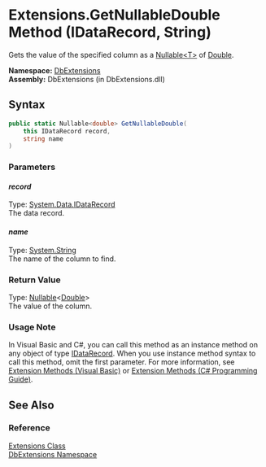 Extensions.GetNullableDouble Method (IDataRecord, String)
=========================================================
Gets the value of the specified column as a [Nullable&lt;T>][1] of [Double][2].

**Namespace:** [DbExtensions][3]  
**Assembly:** DbExtensions (in DbExtensions.dll)

Syntax
------

```csharp
public static Nullable<double> GetNullableDouble(
	this IDataRecord record,
	string name
)
```

### Parameters

#### *record*
Type: [System.Data.IDataRecord][4]  
The data record.

#### *name*
Type: [System.String][5]  
The name of the column to find.

### Return Value
Type: [Nullable][1]&lt;[Double][2]>  
The value of the column.
### Usage Note
In Visual Basic and C#, you can call this method as an instance method on any object of type [IDataRecord][4]. When you use instance method syntax to call this method, omit the first parameter. For more information, see [Extension Methods (Visual Basic)][6] or [Extension Methods (C# Programming Guide)][7].

See Also
--------

### Reference
[Extensions Class][8]  
[DbExtensions Namespace][3]  

[1]: http://msdn.microsoft.com/en-us/library/b3h38hb0
[2]: http://msdn.microsoft.com/en-us/library/643eft0t
[3]: ../README.md
[4]: http://msdn.microsoft.com/en-us/library/93wb1heh
[5]: http://msdn.microsoft.com/en-us/library/s1wwdcbf
[6]: http://msdn.microsoft.com/en-us/library/bb384936.aspx
[7]: http://msdn.microsoft.com/en-us/library/bb383977.aspx
[8]: README.md